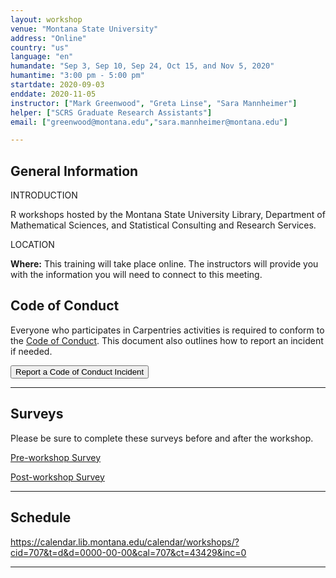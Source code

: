 ```yaml
---
layout: workshop     
venue: "Montana State University"      
address: "Online"     
country: "us"     
language: "en"    
humandate: "Sep 3, Sep 10, Sep 24, Oct 15, and Nov 5, 2020"   
humantime: "3:00 pm - 5:00 pm"    
startdate: 2020-09-03     
enddate: 2020-11-05       
instructor: ["Mark Greenwood", "Greta Linse", "Sara Mannheimer"] 
helper: ["SCRS Graduate Research Assistants"]    
email: ["greenwood@montana.edu","sara.mannheimer@montana.edu"]   

---
```


<h2 id="general">General Information</h2>

INTRODUCTION

R workshops hosted by the Montana State University Library, Department of Mathematical Sciences, and Statistical Consulting and Research Services.



LOCATION

<p id="where">
  <strong>Where:</strong> This training will take place online.
  The instructors will provide you with the information you will need to connect to this meeting.
</p>


<h2 id="code-of-conduct">Code of Conduct</h2>

<p>
Everyone who participates in Carpentries activities is required to conform to the <a href="https://docs.carpentries.org/topic_folders/policies/code-of-conduct.html">Code of Conduct</a>. This document also outlines how to report an incident if needed.
</p>

<p class="text-center">
  <a href="https://goo.gl/forms/KoUfO53Za3apOuOK2">
    <button type="button" class="btn btn-info">Report a Code of Conduct Incident</button>
  </a>
</p>
<hr/>



<h2 id="surveys">Surveys</h2>
<p>Please be sure to complete these surveys before and after the workshop.</p>
<p><a href="{{ site.pre_survey }}{{ site.github.project_title }}">Pre-workshop Survey</a></p>
<p><a href="{{ site.post_survey }}{{ site.github.project_title }}">Post-workshop Survey</a></p>

<hr/>


<h2 id="schedule">Schedule</h2>

https://calendar.lib.montana.edu/calendar/workshops/?cid=707&t=d&d=0000-00-00&cal=707&ct=43429&inc=0
<hr/>
